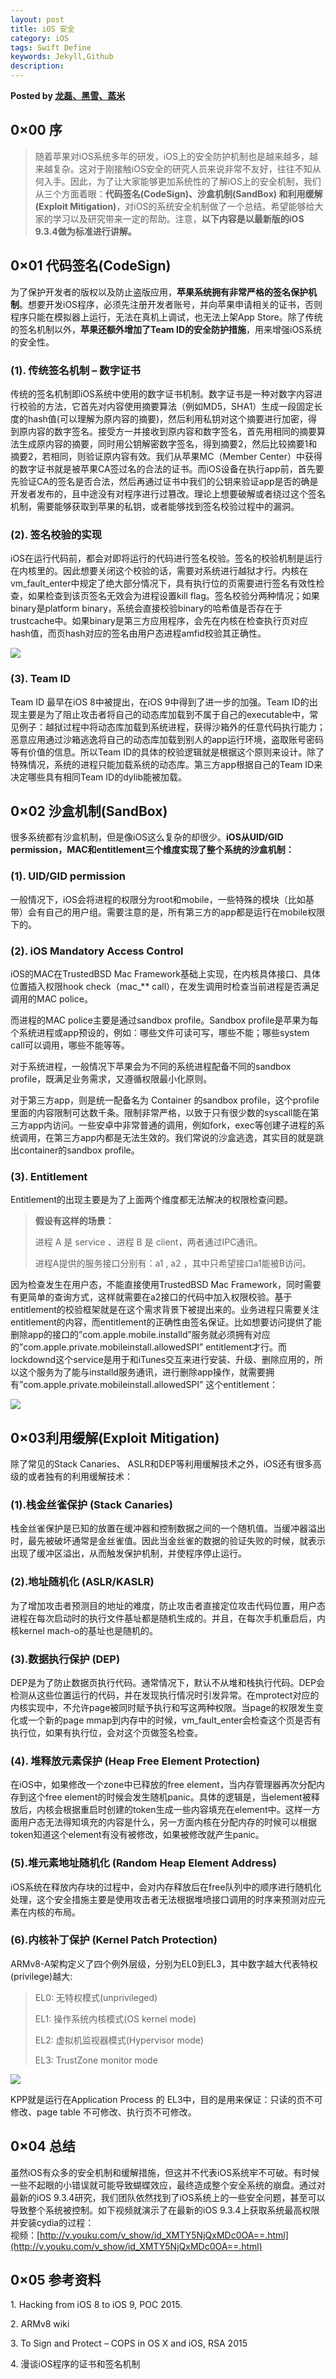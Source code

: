 ```yaml
---  
layout: post  
title: iOS 安全  
category: iOS  
tags: Swift Define  
keywords: Jekyll,Github  
description: 
---  
```


__Posted by [龙磊、黑雪、蒸米](http://jaq.alibaba.com/community/art/show?spm=a313e.7916642.220000NaN1.6.RooLve&articleid=486)__  

## **0×00 序**  

> 随着苹果对iOS系统多年的研发，iOS上的安全防护机制也是越来越多，越来越复杂。这对于刚接触iOS安全的研究人员来说非常不友好，往往不知从何入手。因此，为了让大家能够更加系统性的了解iOS上的安全机制，我们从三个方面着眼：**代码签名(CodeSign)、沙盒机制(SandBox) 和利用缓解(Exploit Mitigation)**，对iOS的系统安全机制做了一个总结。希望能够给大家的学习以及研究带来一定的帮助。注意，**以下内容是以最新版的iOS 9.3.4做为标准进行讲解。**  

## **0×01 代码签名(CodeSign)**  

为了保护开发者的版权以及防止盗版应用，**苹果系统拥有非常严格的签名保护机制**。想要开发iOS程序，必须先注册开发者账号，并向苹果申请相关的证书，否则程序只能在模拟器上运行，无法在真机上调试，也无法上架App Store。除了传统的签名机制以外，**苹果还额外增加了Team ID的安全防护措施**，用来增强iOS系统的安全性。  

### **(1). 传统签名机制 – 数字证书**  

传统的签名机制即iOS系统中使用的数字证书机制。数字证书是一种对数字内容进行校验的方法，它首先对内容使用摘要算法（例如MD5，SHA1）生成一段固定长度的hash值(可以理解为原内容的摘要)，然后利用私钥对这个摘要进行加密，得到原内容的数字签名。接受方一并接收到原内容和数字签名，首先用相同的摘要算法生成原内容的摘要，同时用公钥解密数字签名，得到摘要2，然后比较摘要1和摘要2，若相同，则验证原内容有效。我们从苹果MC（Member Center）中获得的数字证书就是被苹果CA签过名的合法的证书。而iOS设备在执行app前，首先要先验证CA的签名是否合法，然后再通过证书中我们的公钥来验证app是否的确是开发者发布的，且中途没有对程序进行过篡改。理论上想要破解或者绕过这个签名机制，需要能够获取到苹果的私钥，或者能够找到签名校验过程中的漏洞。  

### **(2). 签名校验的实现**  

iOS在运行代码前，都会对即将运行的代码进行签名校验。签名的校验机制是运行在内核里的。因此想要关闭这个校验的话，需要对系统进行越狱才行。内核在vm_fault_enter中规定了绝大部分情况下，具有执行位的页需要进行签名有效性检查，如果检查到该页签名无效会为进程设置kill flag。签名校验分两种情况；如果binary是platform binary，系统会直接校验binary的哈希值是否存在于trustcache中。如果binary是第三方应用程序，会先在内核在检查执行页对应hash值，而页hash对应的签名由用户态进程amfid校验其正确性。  

[![](/assets/postAssets/2016/d2c00mh7kdg.webp)](/assets/postAssets/2016/d2c00mh7kdg.webp)  

### **(3). Team ID**  

Team ID 最早在iOS 8中被提出，在iOS 9中得到了进一步的加强。Team ID的出现主要是为了阻止攻击者将自己的动态库加载到不属于自己的executable中，常见例子：越狱过程中将动态库加载到系统进程，获得沙箱外的任意代码执行能力；恶意应用通过沙箱逃逸将自己的动态库加载到别人的app运行环境，盗取账号密码等有价值的信息。所以Team ID的具体的校验逻辑就是根据这个原则来设计。除了特殊情况，系统的进程只能加载系统的动态库。第三方app根据自己的Team ID来决定哪些具有相同Team ID的dylib能被加载。  

## **0×02 沙盒机制(SandBox)**  

很多系统都有沙盒机制，但是像iOS这么复杂的却很少。**iOS从UID/GID permission，MAC和entitlement三个维度实现了整个系统的沙盒机制：**  

### (1). UID/GID permission  

一般情况下，iOS会将进程的权限分为root和mobile，一些特殊的模块（比如基带）会有自己的用户组。需要注意的是，所有第三方的app都是运行在mobile权限下的。  

### (2). iOS Mandatory Access Control  

iOS的MAC在TrustedBSD Mac Framework基础上实现，在内核具体接口、具体位置插入权限hook check（mac_** call），在发生调用时检查当前进程是否满足调用的MAC police。  

而进程的MAC police主要是通过sandbox profile。Sandbox profile是苹果为每个系统进程或app预设的，例如：哪些文件可读可写，哪些不能；哪些system call可以调用，哪些不能等等。  

对于系统进程，一般情况下苹果会为不同的系统进程配备不同的sandbox profile，既满足业务需求，又遵循权限最小化原则。  

对于第三方app，则是统一配备名为 Container 的sandbox profile，这个profile里面的内容限制可达数千条。限制非常严格，以致于只有很少数的syscall能在第三方app内访问。一些安卓中非常普通的调用，例如fork，exec等创建子进程的系统调用，在第三方app内都是无法生效的。我们常说的沙盒逃逸，其实目的就是跳出container的sandbox profile。  

### (3). Entitlement  

Entitlement的出现主要是为了上面两个维度都无法解决的权限检查问题。  

> **假设有这样的场景：**  
> 
> 进程 A 是 service 、进程 B 是 client，两者通过IPC通讯。  
> 
> 进程A提供的服务接口分别有：a1 , a2 ，其中只希望接口a1能被B访问。  

因为检查发生在用户态，不能直接使用TrustedBSD Mac Framework，同时需要有更简单的查询方式，这样就需要在a2接口的代码中加入权限校验。基于entitlement的校验框架就是在这个需求背景下被提出来的。业务进程只需要关注entitlement的内容，而entitlement的正确性由签名保证。比如想要访问提供了能删除app的接口的”com.apple.mobile.installd”服务就必须拥有对应的”com.apple.private.mobileinstall.allowedSPI” entitlement才行。而lockdownd这个service是用于和iTunes交互来进行安装、升级、删除应用的，所以这个服务为了能与installd服务通讯，进行删除app操作，就需要拥有”com.apple.private.mobileinstall.allowedSPI” 这个entitlement：  

[![](/assets/postAssets/2016/42no0almt4i0.webp)](/assets/postAssets/2016/42no0almt4i0.webp)  

## **0×03利用缓解(Exploit Mitigation)**  

除了常见的Stack Canaries、 ASLR和DEP等利用缓解技术之外，iOS还有很多高级的或者独有的利用缓解技术：  

### (1).栈金丝雀保护 (Stack Canaries)  

栈金丝雀保护是已知的放置在缓冲器和控制数据之间的一个随机值。当缓冲器溢出时，最先被破坏通常是金丝雀值。因此当金丝雀的数据的验证失败的时候，就表示出现了缓冲区溢出，从而触发保护机制，并使程序停止运行。  

### (2).地址随机化 (ASLR/KASLR)  

为了增加攻击者预测目的地址的难度，防止攻击者直接定位攻击代码位置，用户态进程在每次启动时的执行文件基址都是随机生成的。并且，在每次手机重启后，内核kernel mach-o的基址也是随机的。  

### (3).数据执行保护 (DEP)  

DEP是为了防止数据页执行代码。通常情况下，默认不从堆和栈执行代码。DEP会检测从这些位置运行的代码，并在发现执行情况时引发异常。在mprotect对应的内核实现中，不允许page被同时赋予执行和写这两种权限。当page的权限发生变化或一个新的page mmap到内存中的时候，vm_fault_enter会检查这个页是否有执行位，如果有执行位，会对这个页做签名检查。  

### (4). 堆释放元素保护 (Heap Free Element Protection)  

在iOS中，如果修改一个zone中已释放的free element，当内存管理器再次分配内存到这个free element的时候会发生随机panic。具体的逻辑是，当element被释放后，内核会根据重启时创建的token生成一些内容填充在element中。这样一方面用户态无法得知填充的内容是什么，另一方面内核在分配内存的时候可以根据token知道这个element有没有被修改，如果被修改就产生panic。  

### (5).堆元素地址随机化 (Random Heap Element Address)  

iOS系统在释放内存块的过程中，会对内存释放后在free队列中的顺序进行随机化处理，这个安全措施主要是使用攻击者无法根据堆喷接口调用的时序来预测对应元素在内核的布局。  

### (6).内核补丁保护 (Kernel Patch Protection)  

ARMv8-A架构定义了四个例外层级，分别为EL0到EL3，其中数字越大代表特权(privilege)越大:  

> EL0: 无特权模式(unprivileged)  
> 
> EL1: 操作系统内核模式(OS kernel mode)  
> 
> EL2: 虚拟机监视器模式(Hypervisor mode)  
> 
> EL3: TrustZone monitor mode  

[![](/assets/postAssets/2016/42no0ej0ufa0.webp)](/assets/postAssets/2016/42no0ej0ufa0.webp)  

KPP就是运行在Application Process 的 EL3中，目的是用来保证：只读的页不可修改、page table 不可修改、执行页不可修改。  

## **0×04 总结**  

虽然iOS有众多的安全机制和缓解措施，但这并不代表iOS系统牢不可破。有时候一些不起眼的小错误就可能导致蝴蝶效应，最终造成整个安全系统的崩盘。通过对最新的iOS 9.3.4研究，我们团队依然找到了iOS系统上的一些安全问题，甚至可以导致整个系统被控制。如下视频就演示了在最新的iOS 9.3.4上获取系统最高权限并安装cydia的过程：  
视频：[http://v.youku.com/v_show/id_XMTY5NjQxMDc0OA==.html](http://v.youku.com/v_show/id_XMTY5NjQxMDc0OA==.html)  
## **0×05 参考资料**  

1\. Hacking from iOS 8 to iOS 9, POC 2015.  

2\. ARMv8 wiki  

3\. To Sign and Protect – COPS in OS X and iOS, RSA 2015  

4\. 漫谈iOS程序的证书和签名机制  

